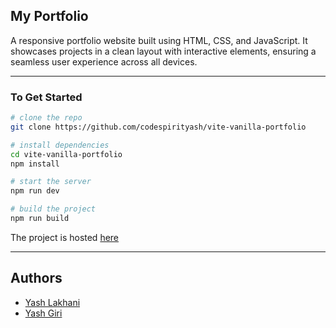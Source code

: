 ## My Portfolio

A responsive portfolio website built using HTML, CSS, and JavaScript.
It showcases projects in a clean layout with interactive elements, 
ensuring a seamless user experience across all devices.

---

### To Get Started

```bash
# clone the repo
git clone https://github.com/codespirityash/vite-vanilla-portfolio

# install dependencies
cd vite-vanilla-portfolio
npm install

# start the server
npm run dev

# build the project
npm run build

```

The project is hosted [here](https://vite-vanilla-portfolio.web.app)

---

## Authors

- [Yash Lakhani](https://github.com/codespirityash)
- [Yash Giri](https://github.com/yashweblife)
